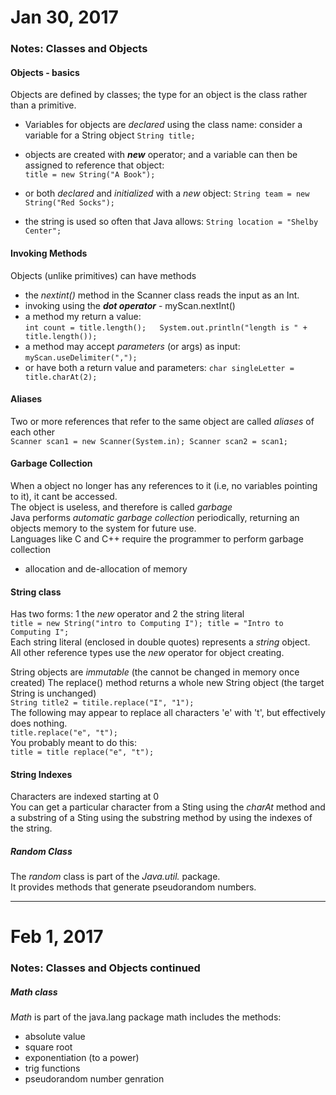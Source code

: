 # Jan 30, 2017
### Notes: Classes and Objects

#### Objects - basics

Objects are defined by classes; the type for an object is the class rather than a primitive.   
- Variables for objects are *declared* using the class name: consider a variable for a String object
`String title;`

- objects are created with _**new**_ operator; and a variable can then be assigned to reference that object:  
`title = new String("A Book");`

- or both *declared* and *initialized* with a *new* object:
`String team = new String("Red Socks");`

- the string is used so often that Java allows:
`String location = "Shelby Center";`

#### Invoking Methods

Objects (unlike primitives) can have methods
- the *nextint()* method in the Scanner class reads the input as an Int.
- invoking using the _**dot operator**_ - myScan.nextInt()
- a method my return a value:  
`int count = title.length();  
System.out.println("length is " + title.length());`
- a method may accept *parameters* (or args) as input:  
`myScan.useDelimiter(",");`  
- or have both a return value and parameters:
`char singleLetter = title.charAt(2);`

#### Aliases

Two or more references that refer to the same object are called *aliases* of each other   
`Scanner scan1 = new Scanner(System.in);
Scanner scan2 = scan1;`

#### Garbage Collection

When a object no longer has any references to it (i.e, no  variables pointing to it), it cant be accessed.  
The object is useless, and therefore is called *garbage*  
Java performs *automatic garbage collection* periodically, returning an objects memory to the system for future use.  
Languages like C and C++ require the programmer to perform garbage collection
- allocation and de-allocation of memory


#### String class
Has two forms: 1 the *new* operator and 2 the string literal  
`title = new String("intro to Computing I");
title = "Intro to Computing I";`  
Each string literal (enclosed in double quotes) represents a *string* object.  
All other reference types use the *new* operator for object creating.

String objects are *immutable* (the cannot be changed in memory once created)
The replace() method returns a whole new String object (the target String is unchanged)   
`String title2 = titile.replace("I", "1");`   
The following may appear to replace all characters 'e' with 't', but effectively does nothing.   
`title.replace("e", "t");`   
You probably meant to do this:   
`title = title replace("e", "t");`

#### String Indexes

Characters are indexed starting at 0   
You can get a particular character from a Sting using the *charAt* method and a substring of a Sting using the substring method by using the indexes of the string.

##### Random Class
The *random* class is part of the *Java.util.* package.    
It provides methods that generate pseudorandom numbers.

--------

# Feb 1, 2017
### Notes: Classes and Objects continued

##### Math class

*Math* is part of the java.lang package
math includes the methods:
- absolute value
- square root
- exponentiation (to a power)
- trig functions
- pseudorandom number genration


















